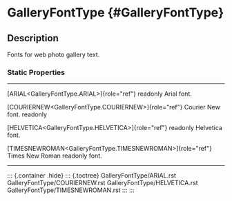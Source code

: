 GalleryFontType {#GalleryFontType}
===============

Description
-----------

Fonts for web photo gallery text.

### Static Properties

  -------------------------------------------------------------- -------------------
  [ARIAL\<GalleryFontType.ARIAL\>]{role="ref"} readonly          Arial font.

  [COURIERNEW\<GalleryFontType.COURIERNEW\>]{role="ref"}         Courier New font.
  readonly                                                       

  [HELVETICA\<GalleryFontType.HELVETICA\>]{role="ref"} readonly  Helvetica font.

  [TIMESNEWROMAN\<GalleryFontType.TIMESNEWROMAN\>]{role="ref"}   Times New Roman
  readonly                                                       font.
  -------------------------------------------------------------- -------------------

::: {.container .hide}
::: {.toctree}
GalleryFontType/ARIAL.rst GalleryFontType/COURIERNEW.rst
GalleryFontType/HELVETICA.rst GalleryFontType/TIMESNEWROMAN.rst
:::
:::
